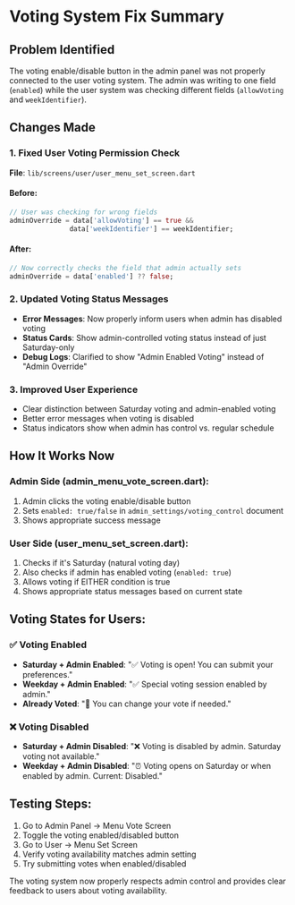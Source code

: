 # Voting System Fix Summary

## Problem Identified
The voting enable/disable button in the admin panel was not properly connected to the user voting system. The admin was writing to one field (`enabled`) while the user system was checking different fields (`allowVoting` and `weekIdentifier`).

## Changes Made

### 1. Fixed User Voting Permission Check
**File**: `lib/screens/user/user_menu_set_screen.dart`

#### Before:
```dart
// User was checking for wrong fields
adminOverride = data['allowVoting'] == true && 
               data['weekIdentifier'] == weekIdentifier;
```

#### After:
```dart
// Now correctly checks the field that admin actually sets
adminOverride = data['enabled'] ?? false;
```

### 2. Updated Voting Status Messages
- **Error Messages**: Now properly inform users when admin has disabled voting
- **Status Cards**: Show admin-controlled voting status instead of just Saturday-only
- **Debug Logs**: Clarified to show "Admin Enabled Voting" instead of "Admin Override"

### 3. Improved User Experience
- Clear distinction between Saturday voting and admin-enabled voting
- Better error messages when voting is disabled
- Status indicators show when admin has control vs. regular schedule

## How It Works Now

### Admin Side (admin_menu_vote_screen.dart):
1. Admin clicks the voting enable/disable button
2. Sets `enabled: true/false` in `admin_settings/voting_control` document
3. Shows appropriate success message

### User Side (user_menu_set_screen.dart):
1. Checks if it's Saturday (natural voting day)
2. Also checks if admin has enabled voting (`enabled: true`)
3. Allows voting if EITHER condition is true
4. Shows appropriate status messages based on current state

## Voting States for Users:

### ✅ Voting Enabled
- **Saturday + Admin Enabled**: "✅ Voting is open! You can submit your preferences."
- **Weekday + Admin Enabled**: "✅ Special voting session enabled by admin."
- **Already Voted**: "🔄 You can change your vote if needed."

### ❌ Voting Disabled
- **Saturday + Admin Disabled**: "❌ Voting is disabled by admin. Saturday voting not available."
- **Weekday + Admin Disabled**: "⏰ Voting opens on Saturday or when enabled by admin. Current: Disabled."

## Testing Steps:
1. Go to Admin Panel → Menu Vote Screen
2. Toggle the voting enabled/disabled button
3. Go to User → Menu Set Screen
4. Verify voting availability matches admin setting
5. Try submitting votes when enabled/disabled

The voting system now properly respects admin control and provides clear feedback to users about voting availability.
